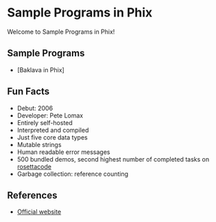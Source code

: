 # Sample Programs in Phix

Welcome to Sample Programs in Phix!

## Sample Programs

- [Baklava in Phix]

## Fun Facts

- Debut: 2006
- Developer: Pete Lomax
- Entirely self-hosted
- Interpreted and compiled
- Just five core data types
- Mutable strings
- Human readable error messages
- 500 bundled demos, second highest number of completed tasks on [rosettacode][1]
- Garbage collection: reference counting

## References

- [Official website][2]

[1]: https://rosettacode.org/wiki/Rosetta_Code/Count_examples/Full_list
[2]: http://phix.x10.mx/
